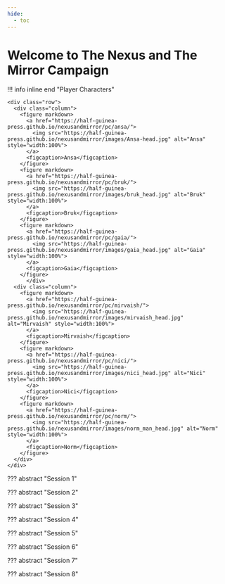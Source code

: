 ```yaml
---
hide:
  - toc
---
```


# Welcome to The Nexus and The Mirror Campaign

<style>
  .row {
    display: flex;
  }
  
  .column {
    flex: 50%;
    padding: 3px;
  }
</style>

!!! info inline end "Player Characters"

    <div class="row">
      <div class="column">
        <figure markdown>
          <a href="https://half-guinea-press.github.io/nexusandmirror/pc/ansa/">
            <img src="https://half-guinea-press.github.io/nexusandmirror/images/Ansa-head.jpg" alt="Ansa" style="width:100%">
          </a>
          <figcaption>Ansa</figcaption>
        </figure>
        <figure markdown>
          <a href="https://half-guinea-press.github.io/nexusandmirror/pc/bruk/">
            <img src="https://half-guinea-press.github.io/nexusandmirror/images/bruk_head.jpg" alt="Bruk" style="width:100%">
          </a>
          <figcaption>Bruk</figcaption>
        </figure>
        <figure markdown>
          <a href="https://half-guinea-press.github.io/nexusandmirror/pc/gaia/">
            <img src="https://half-guinea-press.github.io/nexusandmirror/images/gaia_head.jpg" alt="Gaia" style="width:100%">
          </a>
          <figcaption>Gaia</figcaption>
        </figure>
          </div>
      <div class="column">
        <figure markdown>
          <a href="https://half-guinea-press.github.io/nexusandmirror/pc/mirvaish/">
            <img src="https://half-guinea-press.github.io/nexusandmirror/images/mirvaish_head.jpg" alt="Mirvaish" style="width:100%">
          </a>
          <figcaption>Mirvaish</figcaption>
        </figure>
        <figure markdown>
          <a href="https://half-guinea-press.github.io/nexusandmirror/pc/nici/">
            <img src="https://half-guinea-press.github.io/nexusandmirror/images/nici_head.jpg" alt="Nici" style="width:100%">
          </a>
          <figcaption>Nici</figcaption>
        </figure>
        <figure markdown>
          <a href="https://half-guinea-press.github.io/nexusandmirror/pc/norm/">
            <img src="https://half-guinea-press.github.io/nexusandmirror/images/norm_man_head.jpg" alt="Norm" style="width:100%">
          </a>
          <figcaption>Norm</figcaption>
        </figure>
      </div>
    </div>


??? abstract "Session 1"

    

??? abstract "Session 2"

    

??? abstract "Session 3"

    

??? abstract "Session 4"

    

??? abstract "Session 5"

    

??? abstract "Session 6"

    

??? abstract "Session 7"

    

??? abstract "Session 8"
